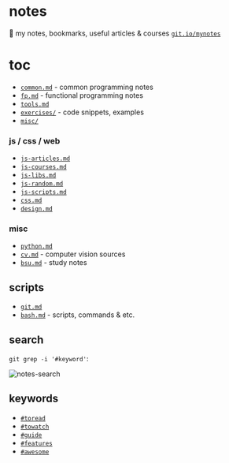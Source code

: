 # notes

📓 my notes, bookmarks, useful articles & courses [`git.io/mynotes`](https://git.io/mynotes)

# toc

- [`common.md`](https://drapegnik.github.io/notes/common) - common programming notes
- [`fp.md`](https://drapegnik.github.io/notes/fp) - functional programming notes
- [`tools.md`](https://drapegnik.github.io/notes/tools)
- [`exercises/`](https://drapegnik.github.io/notes/exercises) - code snippets, examples
- [`misc/`](https://drapegnik.github.io/notes/misc)

### js / css / web

- [`js-articles.md`](https://drapegnik.github.io/notes/js-articles)
- [`js-courses.md`](https://drapegnik.github.io/notes/js-courses)
- [`js-libs.md`](https://drapegnik.github.io/notes/js-libs)
- [`js-random.md`](https://drapegnik.github.io/notes/js-random)
- [`js-scripts.md`](https://drapegnik.github.io/notes/js-scripts)
- [`css.md`](https://drapegnik.github.io/notes/css)
- [`design.md`](https://drapegnik.github.io/notes/design)

### misc

- [`python.md`](https://drapegnik.github.io/notes/python)
- [`cv.md`](https://drapegnik.github.io/notes/cv) - computer vision sources
- [`bsu.md`](https://drapegnik.github.io/notes/bsu) - study notes

## scripts

- [`git.md`](https://drapegnik.github.io/notes/git)
- [`bash.md`](https://drapegnik.github.io/notes/bash) - scripts, commands & etc.

## search

`git grep -i '#keyword'`:

![notes-search](http://res.cloudinary.com/dzsjwgjii/image/upload/v1517061425/notes-search.png)

## keywords

- [`#toread`](https://github.com/Drapegnik/notes/search?q=toread)
- [`#towatch`](https://github.com/Drapegnik/notes/search?q=towatch)
- [`#guide`](https://github.com/Drapegnik/notes/search?q=guide)
- [`#features`](https://github.com/Drapegnik/notes/search?q=features)
- [`#awesome`](https://github.com/Drapegnik/notes/search?q=awesome)
  <!-- * [`#`](https://github.com/Drapegnik/notes/search?q=) -->

